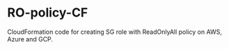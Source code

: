 # RO-policy-CF
CloudFormation code for creating SG role with ReadOnlyAll policy on AWS, Azure and GCP.
